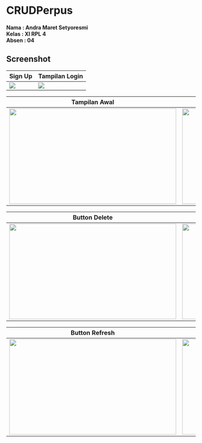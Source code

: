 # CRUDPerpus
#### Nama : Andra Maret Setyoresmi<br>Kelas : XI RPL 4<br>Absen : 04

## Screenshot
Sign Up | Tampilan Login
------------ | -------------
<img src="https://cloud.githubusercontent.com/assets/22126069/24179595/a1a07c8a-0ee2-11e7-82d1-c9fc940016bb.PNG"/>|<img src="https://cloud.githubusercontent.com/assets/22126069/24179593/a19a41a8-0ee2-11e7-95c3-687e5801671d.PNG"/>

Tampilan Awal | Button Save
------------ | -------------
<img src="https://cloud.githubusercontent.com/assets/22126069/24179597/a1ac5ce4-0ee2-11e7-95a0-e9272ae1d2d1.PNG" width="444" height="254" />|<img src="https://cloud.githubusercontent.com/assets/22126069/24179598/a1b09804-0ee2-11e7-81b1-a3359a37eb84.PNG" width="444" height="254" />

Button Delete | Button Clear
------------ | -------------
<img src="https://cloud.githubusercontent.com/assets/22126069/24179602/a1ea26b4-0ee2-11e7-9479-1deb985caa98.PNG" width="444" height="254" />|<img src="https://cloud.githubusercontent.com/assets/22126069/24179597/a1ac5ce4-0ee2-11e7-95a0-e9272ae1d2d1.PNG" width="444" height="254" />

Button Refresh | Button Print
------------ | -------------
<img src="https://cloud.githubusercontent.com/assets/22126069/24179597/a1ac5ce4-0ee2-11e7-95a0-e9272ae1d2d1.PNG" width="444" height="254" />|<img src="https://cloud.githubusercontent.com/assets/22126069/24179604/a1f2c0c6-0ee2-11e7-8b0a-eefb1bfd7072.PNG" width="444" height="254" />
